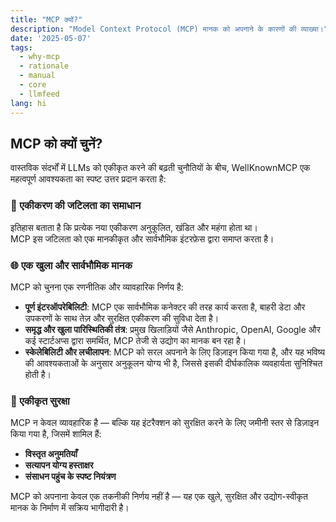 ```yaml
---
title: "MCP क्यों?"
description: "Model Context Protocol (MCP) मानक को अपनाने के कारणों की व्याख्या।"
date: '2025-05-07'
tags:
  - why-mcp
  - rationale
  - manual
  - core
  - llmfeed
lang: hi
---
```


## MCP को क्यों चुनें?

वास्तविक संदर्भों में LLMs को एकीकृत करने की बढ़ती चुनौतियों के बीच, WellKnownMCP एक महत्वपूर्ण आवश्यकता का स्पष्ट उत्तर प्रदान करता है:

### 🧩 एकीकरण की जटिलता का समाधान

इतिहास बताता है कि प्रत्येक नया एकीकरण अनुकूलित, खंडित और महंगा होता था।  
MCP इस जटिलता को एक मानकीकृत और सार्वभौमिक इंटरफ़ेस द्वारा समाप्त करता है।

### 🌐 एक खुला और सार्वभौमिक मानक

MCP को चुनना एक रणनीतिक और व्यावहारिक निर्णय है:

- **पूर्ण इंटरऑपरेबिलिटी**: MCP एक सार्वभौमिक कनेक्टर की तरह कार्य करता है, बाहरी डेटा और उपकरणों के साथ तेज़ और सुरक्षित एकीकरण की सुविधा देता है।
- **समृद्ध और खुला पारिस्थितिकी तंत्र**: प्रमुख खिलाड़ियों जैसे Anthropic, OpenAI, Google और कई स्टार्टअप्स द्वारा समर्थित, MCP तेजी से उद्योग का मानक बन रहा है।
- **स्केलेबिलिटी और लचीलापन**: MCP को सरल अपनाने के लिए डिज़ाइन किया गया है, और यह भविष्य की आवश्यकताओं के अनुसार अनुकूलन योग्य भी है, जिससे इसकी दीर्घकालिक व्यवहार्यता सुनिश्चित होती है।

### 🔐 एकीकृत सुरक्षा

MCP न केवल व्यावहारिक है — बल्कि यह इंटरैक्शन को सुरक्षित करने के लिए जमीनी स्तर से डिज़ाइन किया गया है, जिसमें शामिल हैं:

- **विस्तृत अनुमतियाँ**
- **सत्यापन योग्य हस्ताक्षर**
- **संसाधन पहुंच के स्पष्ट नियंत्रण**

MCP को अपनाना केवल एक तकनीकी निर्णय नहीं है — यह एक खुले, सुरक्षित और उद्योग-स्वीकृत मानक के निर्माण में सक्रिय भागीदारी है।
